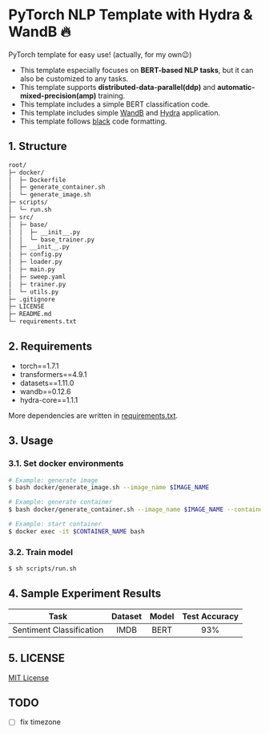 # PyTorch NLP Template with Hydra & WandB 🔥

PyTorch template for easy use! (actually, for my own😉)
- This template especially focuses on **BERT-based NLP tasks**, but it can also be customized to any tasks.
- This template supports **distributed-data-parallel(ddp)** and **automatic-mixed-precision(amp)** training.
- This template includes a simple BERT classification code.
- This template includes simple [WandB](https://wandb.ai/site) and [Hydra](https://hydra.cc/) application.
- This template follows [black](https://github.com/psf/black) code formatting.

## 1. Structure
```sh
root/
├─ docker/
│  ├─ Dockerfile
│  ├─ generate_container.sh
│  └─ generate_image.sh
├─ scripts/
│  └─ run.sh
├─ src/
│  ├─ base/
│  │  ├─ __init__.py
│  │  └─ base_trainer.py
│  ├─ __init__.py
│  ├─ config.py
│  ├─ loader.py
│  ├─ main.py
│  ├─ sweep.yaml
│  ├─ trainer.py
│  └─ utils.py
├─ .gitignore
├─ LICENSE
├─ README.md
└─ requirements.txt
```

## 2. Requirements
- torch==1.7.1
- transformers==4.9.1
- datasets==1.11.0
- wandb==0.12.6
- hydra-core==1.1.1

More dependencies are written in [requirements.txt](https://github.com/youngerous/pytorch-nlp-wandb-hydra-template/blob/main/requirements.txt).

## 3. Usage

### 3.1. Set docker environments
```bash
# Example: generate image 
$ bash docker/generate_image.sh --image_name $IMAGE_NAME

# Example: generate container 
$ bash docker/generate_container.sh --image_name $IMAGE_NAME --container_name $CONTAINER_NAME

# Example: start container
$ docker exec -it $CONTAINER_NAME bash
```
### 3.2. Train model
```sh
$ sh scripts/run.sh
```

## 4. Sample Experiment Results

|           Task           | Dataset | Model | Test Accuracy |
| :----------------------: | :-----: | :---: | :-----------: |
| Sentiment Classification |  IMDB   | BERT  |      93%      |

## 5. LICENSE
[MIT License](https://github.com/youngerous/pytorch-nlp-wandb-hydra-template/blob/main/LICENSE)

## TODO
- [ ] fix timezone